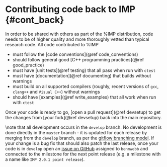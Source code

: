 Contributing code back to IMP {#cont_back}
=============================

In order to be shared with others as part of the %IMP distribution, code
needs to be of higher quality and more thoroughly vetted than typical
research code. All code contributed to %IMP
- must follow the [code conventions](@ref code_conventions)
- should follow general good [C++ programming practices](@ref good_practice)
- must have [unit tests](@ref testing) that all pass when run with `ctest`
- must have [documentation](@ref documenting) that builds without warnings
- must build on all supported compilers (roughly, recent versions of `gcc`,
  `clang++` and `Visual C++`) without warnings
- should have [examples](@ref write_examples) that all work when run
  with `ctest`

Once your code is ready to go, [open a pull request](@ref devsetup) to get
the changes from [your fork](@ref devsetup) back into the main repository.

\note that all development occurs in the `develop` branch. No development
is done directly in the `master` branch - it is updated for each release by
merging from the `develop` branch, as per the
[gitflow branching model](http://nvie.com/posts/a-successful-git-branching-model/).
If your change is a bug fix that should also patch the last release, once your
code is in `develop` open an [issue on GitHub](https://github.com/salilab/imp/issues)
assigned to `benmwebb` and connected to the milestone for the next point
release (e.g. a milestone with a name like `IMP 2.0.1 point release`).
